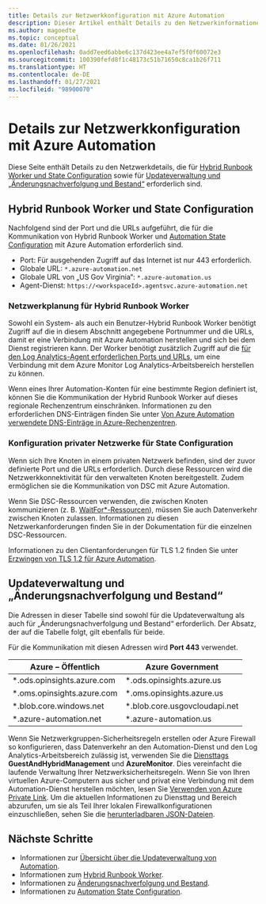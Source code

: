 ```yaml
---
title: Details zur Netzwerkkonfiguration mit Azure Automation
description: Dieser Artikel enthält Details zu den Netzwerkinformationen, die für Azure Automation State Configuration, Azure Automation Hybrid Runbook Worker, Updateverwaltung und „Änderungsnachverfolgung und Bestand“ erforderlich sind.
ms.author: magoedte
ms.topic: conceptual
ms.date: 01/26/2021
ms.openlocfilehash: 0add7eed6abbe6c137d423ee4a7ef5f0f60072e3
ms.sourcegitcommit: 100390fefd8f1c48173c51b71650c8ca1b26f711
ms.translationtype: HT
ms.contentlocale: de-DE
ms.lasthandoff: 01/27/2021
ms.locfileid: "98900070"
---
```

# <a name="azure-automation-network-configuration-details"></a>Details zur Netzwerkkonfiguration mit Azure Automation

Diese Seite enthält Details zu den Netzwerkdetails, die für [Hybrid Runbook Worker und State Configuration](#hybrid-runbook-worker-and-state-configuration) sowie für [Updateverwaltung und „Änderungsnachverfolgung und Bestand“](#update-management-and-change-tracking-and-inventory) erforderlich sind.

## <a name="hybrid-runbook-worker-and-state-configuration"></a>Hybrid Runbook Worker und State Configuration

Nachfolgend sind der Port und die URLs aufgeführt, die für die Kommunikation von Hybrid Runbook Worker und [Automation State Configuration](automation-dsc-overview.md) mit Azure Automation erforderlich sind.

* Port: Für ausgehenden Zugriff auf das Internet ist nur 443 erforderlich.
* Globale URL: `*.azure-automation.net`
* Globale URL von „US Gov Virginia“: `*.azure-automation.us`
* Agent-Dienst: `https://<workspaceId>.agentsvc.azure-automation.net`

### <a name="network-planning-for-hybrid-runbook-worker"></a>Netzwerkplanung für Hybrid Runbook Worker

Sowohl ein System- als auch ein Benutzer-Hybrid Runbook Worker benötigt Zugriff auf die in diesem Abschnitt angegebene Portnummer und die URLs, damit er eine Verbindung mit Azure Automation herstellen und sich bei dem Dienst registrieren kann. Der Worker benötigt zusätzlich Zugriff auf die [für den Log Analytics-Agent erforderlichen Ports und URLs](../azure-monitor/platform/agent-windows.md), um eine Verbindung mit dem Azure Monitor Log Analytics-Arbeitsbereich herstellen zu können.

Wenn eines Ihrer Automation-Konten für eine bestimmte Region definiert ist, können Sie die Kommunikation der Hybrid Runbook Worker auf dieses regionale Rechenzentrum einschränken. Informationen zu den erforderlichen DNS-Einträgen finden Sie unter [Von Azure Automation verwendete DNS-Einträge in Azure-Rechenzentren](how-to/automation-region-dns-records.md).

### <a name="configuration-of-private-networks-for-state-configuration"></a>Konfiguration privater Netzwerke für State Configuration

Wenn sich Ihre Knoten in einem privaten Netzwerk befinden, sind der zuvor definierte Port und die URLs erforderlich. Durch diese Ressourcen wird die Netzwerkkonnektivität für den verwalteten Knoten bereitgestellt. Zudem ermöglichen sie die Kommunikation von DSC mit Azure Automation.

Wenn Sie DSC-Ressourcen verwenden, die zwischen Knoten kommunizieren (z. B. [WaitFor*-Ressourcen](/powershell/scripting/dsc/reference/resources/windows/waitForAllResource)), müssen Sie auch Datenverkehr zwischen Knoten zulassen. Informationen zu diesen Netzwerkanforderungen finden Sie in der Dokumentation für die einzelnen DSC-Ressourcen.

Informationen zu den Clientanforderungen für TLS 1.2 finden Sie unter [Erzwingen von TLS 1.2 für Azure Automation](automation-managing-data.md#tls-12-enforcement-for-azure-automation).

## <a name="update-management-and-change-tracking-and-inventory"></a>Updateverwaltung und „Änderungsnachverfolgung und Bestand“

Die Adressen in dieser Tabelle sind sowohl für die Updateverwaltung als auch für „Änderungsnachverfolgung und Bestand“ erforderlich. Der Absatz, der auf die Tabelle folgt, gilt ebenfalls für beide.

Für die Kommunikation mit diesen Adressen wird **Port 443** verwendet.

|Azure – Öffentlich  |Azure Government  |
|---------|---------|
|\*.ods.opinsights.azure.com    | \*.ods.opinsights.azure.us         |
|\*.oms.opinsights.azure.com     | \*.oms.opinsights.azure.us        |
|\*.blob.core.windows.net | \*.blob.core.usgovcloudapi.net|
|\*.azure-automation.net | \*.azure-automation.us|

Wenn Sie Netzwerkgruppen-Sicherheitsregeln erstellen oder Azure Firewall so konfigurieren, dass Datenverkehr an den Automation-Dienst und den Log Analytics-Arbeitsbereich zulässig ist, verwenden Sie die [Diensttags](../virtual-network/service-tags-overview.md#available-service-tags) **GuestAndHybridManagement** und **AzureMonitor**. Dies vereinfacht die laufende Verwaltung Ihrer Netzwerksicherheitsregeln. Wenn Sie von Ihren virtuellen Azure-Computern aus sicher und privat eine Verbindung mit dem Automation-Dienst herstellen möchten, lesen Sie [Verwenden von Azure Private Link](./how-to/private-link-security.md). Um die aktuellen Informationen zu Diensttag und Bereich abzurufen, um sie als Teil Ihrer lokalen Firewallkonfigurationen einzuschließen, sehen Sie die [herunterladbaren JSON-Dateien](../virtual-network/service-tags-overview.md#discover-service-tags-by-using-downloadable-json-files).

## <a name="next-steps"></a>Nächste Schritte

* Informationen zur [Übersicht über die Updateverwaltung von Automation](update-management\overview.md).
* Informationen zum [Hybrid Runbook Worker](automation-hybrid-runbook-worker.md).
* Informationen zu [Änderungsnachverfolgung und Bestand](change-tracking\overview.md).
* Informationen zu [Automation State Configuration](automation-dsc-overview.md).
